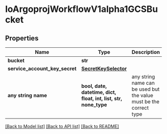 # IoArgoprojWorkflowV1alpha1GCSBucket


## Properties
Name | Type | Description | Notes
------------ | ------------- | ------------- | -------------
**bucket** | **str** |  | [optional] 
**service_account_key_secret** | [**SecretKeySelector**](SecretKeySelector.md) |  | [optional] 
**any string name** | **bool, date, datetime, dict, float, int, list, str, none_type** | any string name can be used but the value must be the correct type | [optional]

[[Back to Model list]](../README.md#documentation-for-models) [[Back to API list]](../README.md#documentation-for-api-endpoints) [[Back to README]](../README.md)


